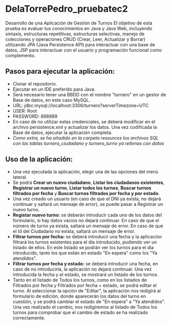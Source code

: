 # DelaTorrePedro_pruebatec2
Desarrollo de una Aplicación de Gestión de Turnos
El objetivo de esta prueba es evaluar tus conocimientos en Java y Java Web, incluyendo sintaxis, estructuras repetitivas, estructuras selectivas, manejo de colecciones y operaciones CRUD (Crear, Leer, Actualizar y Borrar) utilizando JPA (Java Persistence API)  para interactuar con una base de datos, JSP para interactuar con el usuario y programación funcional como complemento.

## Pasos para ejecutar la aplicación:
- Clonar el repositorio.
- Ejecutar en un IDE preferido para Java.
- Será necesario tener una BBDD con el nombre "turnero" en un gestor de Base de datos, en este caso MySQL.
- URL: jdbc:mysql://localhost:3306/turnero?serverTimezone=UTC
- USER: Root
- PASSWORD: 898989
- En caso de no utilizar estas credenciales, se deberá modificar en el archivo persistence.xml y actualizar los datos.
Una vez codificada la Base de datos, ejecutar la aplicación completa.
- *Como extra, se ha añadido en la carpeta resources los archivos SQL con las tablas turnero_ciudadano y turnero_turno ya rellenas con datos*

## Uso de la aplicación: 
- Una vez ejecutada la aplicación, elegir una de las opciones del menú lateral.
- Se podrá **Crear un nuevo ciudadano**, **Listar los ciudadanos existentes**, **Registrar un nuevo turno**, **Listar todos los turnos**, **Buscar turnos filtrados por fecha** y **Buscar turnos filtrados por fecha y por estado**.
- Una vez creado un usuario (en caso de que el DNI ya exista, no dejará continuar y saltará un mensaje de error), se puede pasar a Registrar un nuevo turno.
- **Registar nuevo turno:** se deberán introducir cada uno de los datos del formulario, si hay datos vacíos no dejará continuar. En caso de que el número de turno ya exista, saltará un mensaje de error. En caso de que el Id del Ciudadano no exista, saltará un mensaje de error.
- **Filtrar turnos por fecha:** se deberá introducir una fecha y la aplicación filtrará los turnos existentes para el día introducido, pudiendo ver un listado de ellos. En este listado se podrán ver los turnos para el día introducido, tanto los que están en estado "En espera" como los "Ya atendidos".
- **Filtrar turnos por fecha y estado:** se deberá introducir una fecha, en caso de no introducirla, la aplicación no dejará continuar. Una vez introducida la fecha y el estado, se mostrará un listado de los turnos.
- Tanto en el listado de Todos los turnos, como en los listados de Filtrados por fecha y Filtrados por fecha + estado, se podrá editar el turno. Al seleccionar la opción de "Editar", la aplicación nos redigirá al formulario de edición, donde aparecerán los datos del turno en cuestión, y se podrá cambiar el estado de "En espera" a "Ya atendidos". Una vez realizado el cambio, nos redigiremos al listado de Todos los turnos para comprobar que el cambio de estado se ha realizado correctamente.
